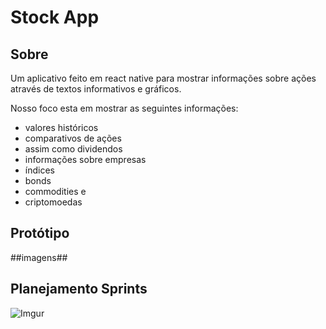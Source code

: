 # Stock App

## Sobre
Um aplicativo feito em react native para mostrar informações sobre ações através de textos informativos
e gráficos.

Nosso foco esta em mostrar as seguintes informações:
- valores históricos
- comparativos de ações
- assim como dividendos
- informações sobre empresas
- índices
- bonds 
- commodities e
- criptomoedas

## Protótipo

##imagens##

## Planejamento Sprints
![Imgur](https://i.imgur.com/dv8pWIi.png)
